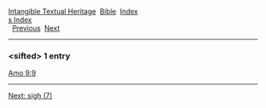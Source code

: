 [Intangible Textual Heritage](../../index)  [Bible](../index) 
[Index](index)   
[s Index](_s_)  
  [Previous](c10418)  [Next](c10420) 

------------------------------------------------------------------------

### &lt;sifted&gt; 1 entry

[Amo 9:9](../kjv/amo009.htm#009)  

------------------------------------------------------------------------

[Next: sigh (7)](c10420)
